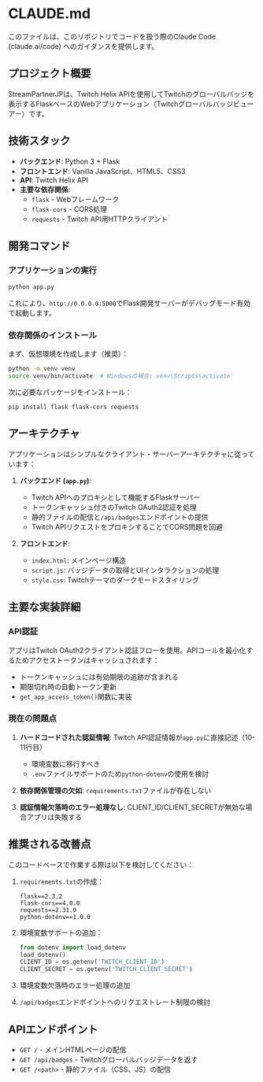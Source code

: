 # CLAUDE.md

このファイルは、このリポジトリでコードを扱う際のClaude Code (claude.ai/code) へのガイダンスを提供します。

## プロジェクト概要

StreamPartnerJPは、Twitch Helix APIを使用してTwitchのグローバルバッジを表示するFlaskベースのWebアプリケーション（Twitchグローバルバッジビューアー）です。

## 技術スタック

- **バックエンド**: Python 3 + Flask
- **フロントエンド**: Vanilla JavaScript、HTML5、CSS3
- **API**: Twitch Helix API
- **主要な依存関係**:
  - `flask` - Webフレームワーク
  - `flask-cors` - CORS処理
  - `requests` - Twitch API用HTTPクライアント

## 開発コマンド

### アプリケーションの実行
```bash
python app.py
```
これにより、`http://0.0.0.0:5000`でFlask開発サーバーがデバッグモード有効で起動します。

### 依存関係のインストール
まず、仮想環境を作成します（推奨）：
```bash
python -m venv venv
source venv/bin/activate  # Windowsの場合: venv\Scripts\activate
```

次に必要なパッケージをインストール：
```bash
pip install flask flask-cors requests
```

## アーキテクチャ

アプリケーションはシンプルなクライアント・サーバーアーキテクチャに従っています：

1. **バックエンド (`app.py`)**: 
   - Twitch APIへのプロキシとして機能するFlaskサーバー
   - トークンキャッシュ付きのTwitch OAuth2認証を処理
   - 静的ファイルの配信と`/api/badges`エンドポイントの提供
   - Twitch APIリクエストをプロキシすることでCORS問題を回避

2. **フロントエンド**:
   - `index.html`: メインページ構造
   - `script.js`: バッジデータの取得とUIインタラクションの処理
   - `style.css`: Twitchテーマのダークモードスタイリング

## 主要な実装詳細

### API認証
アプリはTwitch OAuth2クライアント認証フローを使用。APIコールを最小化するためアクセストークンはキャッシュされます：
- トークンキャッシュには有効期限の追跡が含まれる
- 期限切れ時の自動トークン更新
- `get_app_access_token()`関数に実装

### 現在の問題点

1. **ハードコードされた認証情報**: Twitch API認証情報が`app.py`に直接記述（10-11行目）
   - 環境変数に移行すべき
   - `.env`ファイルサポートのため`python-dotenv`の使用を検討

2. **依存関係管理の欠如**: `requirements.txt`ファイルが存在しない

3. **認証情報欠落時のエラー処理なし**: CLIENT_ID/CLIENT_SECRETが無効な場合アプリは失敗する

## 推奨される改善点

このコードベースで作業する際は以下を検討してください：

1. `requirements.txt`の作成：
   ```
   flask==2.3.2
   flask-cors==4.0.0
   requests==2.31.0
   python-dotenv==1.0.0
   ```

2. 環境変数サポートの追加：
   ```python
   from dotenv import load_dotenv
   load_dotenv()
   CLIENT_ID = os.getenv('TWITCH_CLIENT_ID')
   CLIENT_SECRET = os.getenv('TWITCH_CLIENT_SECRET')
   ```

3. 環境変数欠落時のエラー処理の追加

4. `/api/badges`エンドポイントへのリクエストレート制限の検討

## APIエンドポイント

- `GET /` - メインHTMLページの配信
- `GET /api/badges` - Twitchグローバルバッジデータを返す
- `GET /<path>` - 静的ファイル（CSS、JS）の配信